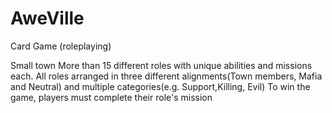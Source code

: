 # AweVille
Card Game (roleplaying)

Small town
More than 15 different roles with unique abilities and missions each.
All roles arranged in three different alignments(Town members, Mafia and Neutral) and multiple categories(e.g. Support,Killing, Evil)
To win the game, players must complete their role's mission
